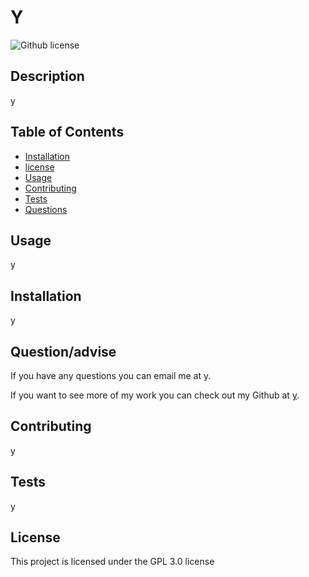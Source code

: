 # Y
 ![Github license](https://img.shields.io/badge/license-GPL%203.0-blue.svg)
## Description

y

## Table of Contents
- [Installation](#Installation)
- [license](#license)
- [Usage](#Usage)
- [Contributing](#Contributing)
- [Tests](#Tests)
- [Questions](#Question/advise)


## Usage
y


## Installation

y


## Question/advise
If you have any questions you can email me at y.

If you want to see more of my work you can check out my Github at [y](https://github.com/y).


## Contributing

y
## Tests

y

## License
 This project is licensed under the GPL 3.0 license
